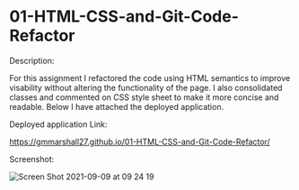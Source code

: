 # 01-HTML-CSS-and-Git-Code-Refactor
Description:

For this assignment I refactored the code using HTML semantics to improve visability without altering the functionality of the page. I also consolidated classes and commented on CSS style sheet to make it more concise and readable. Below I have attached the deployed application.

Deployed application Link:

https://gmmarshall27.github.io/01-HTML-CSS-and-Git-Code-Refactor/

Screenshot:

![Screen Shot 2021-09-09 at 09 24 19](https://user-images.githubusercontent.com/84820751/132727343-659d82f3-f9a9-482c-8c22-ff0ff5f4107d.png)